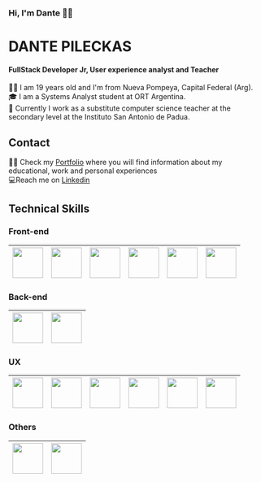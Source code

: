 ### Hi, I'm Dante 👋🤓



# DANTE PILECKAS 
#### FullStack Developer Jr, User experience analyst and Teacher	

🙋‍♂️ I am 19 years old and I'm from Nueva Pompeya, Capital Federal (Arg).  
🎓 I am a Systems Analyst student at ORT Argentina.  
💼 Currently I work as a substitute computer science teacher at the secondary level at the Instituto San Antonio de Padua.  
 
 
 ## Contact
 👨‍💻 Check my [Portfolio](https://dantepileckas.github.io/home) where you will find information about my educational, work and personal experiences  
 ‍💻Reach me on [Linkedin](https://www.linkedin.com/in/dante-pileckas-4b503b210/)  

 ## Technical Skills

### Front-end
| <img src="https://cdn-icons-png.flaticon.com/512/732/732212.png" width="60" height="60"> | <img src="https://cdn-icons-png.flaticon.com/512/732/732190.png" width="60" height="60"> | <img src="https://cdn-icons-png.flaticon.com/512/1199/1199124.png" width="60" height="60"> | <img src="https://cdn-icons-png.flaticon.com/512/5968/5968672.png" width="60" height="60"> | <img src="https://angular.io/assets/images/logos/angular/angular.svg" width="60" height="60"> | <img src="https://cdn-icons-png.flaticon.com/512/1126/1126012.png" width="60" height="60">   
|---|---|---|---|---|---|

### Back-end
| <img src="https://cdn-icons-png.flaticon.com/512/5968/5968282.png" width="60" height="60"> | <img src="https://cdn-icons-png.flaticon.com/512/5968/5968322.png" width="60" height="60">  
|---|---|

### UX
| <img src="https://cdn-icons-png.flaticon.com/512/5968/5968520.png" width="60" height="60"> | <img src="https://cdn-icons-png.flaticon.com/512/5968/5968472.png" width="60" height="60"> | <img src="https://cdn-icons.flaticon.com/png/512/5611/premium/5611129.png?token=exp=1659470941~hmac=346209fab575a553ec1f37a1866c768d" width="60" height="60"> | <img src="https://cdn-icons-png.flaticon.com/512/2991/2991110.png" width="60" height="60"> | <img src="https://cdn.worldvectorlogo.com/logos/miro-2.svg" width="60" height="60"> | <img src="https://cdn-icons-png.flaticon.com/512/5968/5968705.png" width="60" height="60">   
|---|---|---|---|---|---|

### Others
| <img src="https://cdn-icons-png.flaticon.com/512/25/25231.png" width="60" height="60"> | <img src="https://authy.com/wp-content/uploads/npm-logo.png" width="60" height="60"> 
|---|---|
